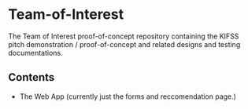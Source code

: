 # Team-of-Interest
The Team of Interest proof-of-concept repository containing the KIFSS pitch demonstration / proof-of-concept and related designs and testing documentations. <br>

## Contents
- The Web App (currently just the forms and reccomendation page.)

